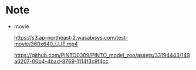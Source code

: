 # Note
- movie

  https://s3.ap-northeast-2.wasabisys.com/test-movie/360x640_LLIE.mp4
  
  https://github.com/PINTO0309/PINTO_model_zoo/assets/33194443/149a6207-00b4-4bad-8769-1114f3c9f4cc
